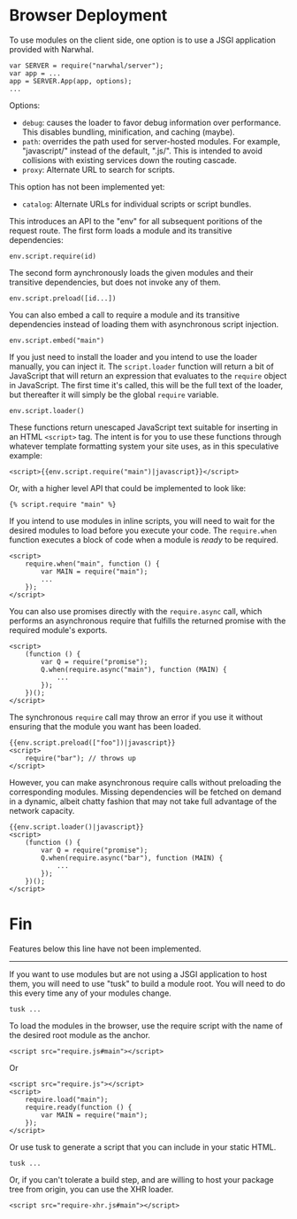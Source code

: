 
Browser Deployment
==================

To use modules on the client side, one option is to use a
JSGI application provided with Narwhal.

    var SERVER = require("narwhal/server");
    var app = ...
    app = SERVER.App(app, options);
    ...

Options:

 * `debug`: causes the loader to favor debug information over
   performance.  This disables bundling, minification,
   and caching (maybe).
 * `path`: overrides the path used for server-hosted modules.
   For example, "javascript/" instead of the default, ".js/".
   This is intended to avoid collisions with existing services
   down the routing cascade.
 * `proxy`: Alternate URL to search for scripts.

This option has not been implemented yet:

 * `catalog`: Alternate URLs for individual scripts or
   script bundles.

This introduces an API to the "env" for all subsequent
poritions of the request route.  The first form loads a module
and its transitive dependencies:

    env.script.require(id)

The second form aynchronously loads the given modules and
their transitive dependencies, but does not invoke any
of them.

    env.script.preload([id...])

You can also embed a call to require a module and its transitive dependencies
instead of loading them with asynchronous script injection.

    env.script.embed("main")

If you just need to install the loader and you intend to use the loader
manually, you can inject it.  The `script.loader` function will return a bit of
JavaScript that will return an expression that evaluates to the `require`
object in JavaScript.  The first time it's called, this will be the full text
of the loader, but thereafter it will simply be the global `require` variable.

    env.script.loader()

These functions return unescaped JavaScript text
suitable for inserting in an HTML `<script>` tag.  The intent
is for you to use these functions through whatever template
formatting system your site uses, as in this speculative
example:

    <script>{{env.script.require("main")|javascript}}</script>

Or, with a higher level API that could be implemented to look like:

    {% script.require "main" %}

If you intend to use modules in inline scripts, you will need to wait for the
desired modules to load before you execute your code.  The `require.when`
function executes a block of code when a module is *ready* to be required.

    <script>
        require.when("main", function () {
            var MAIN = require("main");
            ...
        });
    </script>

You can also use promises directly with the `require.async` call, which
performs an asynchronous require that fulfills the returned promise with the
required module's exports.

    <script>
        (function () {
            var Q = require("promise");
            Q.when(require.async("main"), function (MAIN) {
                ...
            });
        })();
    </script>

The synchronous `require` call may throw an error if you use it without
ensuring that the module you want has been loaded.

    {{env.script.preload(["foo"])|javascript}}
    <script>
        require("bar"); // throws up
    </script>

However, you can make asynchronous require calls without preloading the
corresponding modules.  Missing dependencies will be fetched on demand in a
dynamic, albeit chatty fashion that may not take full advantage of the network
capacity.

    {{env.script.loader()|javascript}}
    <script>
        (function () {
            var Q = require("promise");
            Q.when(require.async("bar"), function (MAIN) {
                ...
            });
        })();
    </script>


Fin
===

Features below this line have not been implemented.


*****

If you want to use modules but are not using a JSGI application
to host them, you will need to use "tusk" to build a module
root.  You will need to do this every time any of your
modules change.

    tusk ...

To load the modules in the browser, use the require script
with the name of the desired root module as the anchor.

    <script src="require.js#main"></script>

Or

    <script src="require.js"></script>
    <script>
        require.load("main");
        require.ready(function () {
            var MAIN = require("main");
        });
    </script>

Or use tusk to generate a script that you can include in
your static HTML.

    tusk ...

Or, if you can't tolerate a build step, and are willing to
host your package tree from origin, you can use the XHR loader.

    <script src="require-xhr.js#main"></script>


